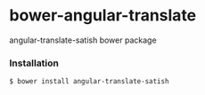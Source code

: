 # bower-angular-translate

angular-translate-satish bower package

### Installation

````
$ bower install angular-translate-satish
````

